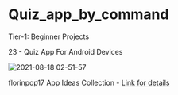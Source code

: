 # Quiz_app_by_command

Tier-1: Beginner Projects

23 - Quiz App For Android Devices

![2021-08-18 02-51-57](https://user-images.githubusercontent.com/50905347/129815380-5a888d01-a286-4898-90c6-d03e363cb811.gif)

florinpop17 App Ideas Collection - [Link for details](https://github.com/florinpop17/app-ideas)
